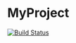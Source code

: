 # MyProject
[![Build Status](https://api.travis-ci.org/SLS-BrianKe/MyProject.svg?branch=master)](https://travis-ci.org/SLS-BrianKe/MyProject)
